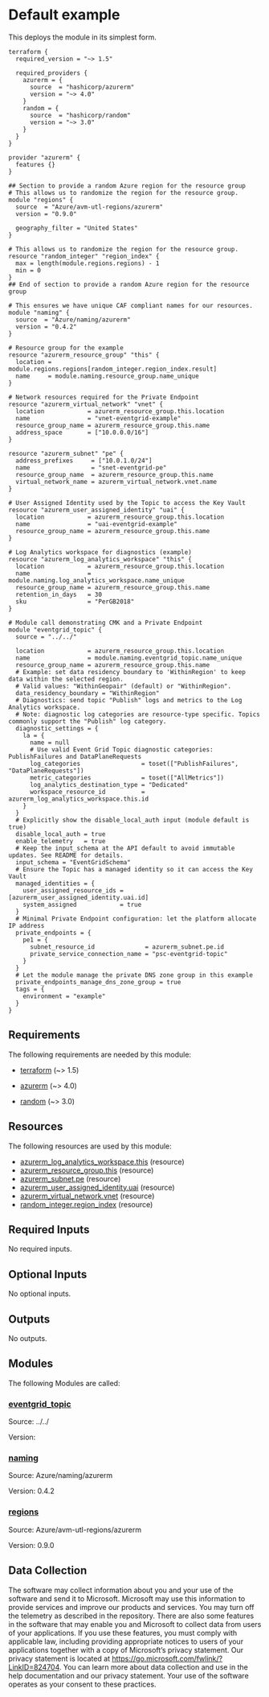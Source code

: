 <!-- BEGIN_TF_DOCS -->
<!-- Code generated by terraform-docs. DO NOT EDIT. -->
# Default example

This deploys the module in its simplest form.

```hcl
terraform {
  required_version = "~> 1.5"

  required_providers {
    azurerm = {
      source  = "hashicorp/azurerm"
      version = "~> 4.0"
    }
    random = {
      source  = "hashicorp/random"
      version = "~> 3.0"
    }
  }
}

provider "azurerm" {
  features {}
}

## Section to provide a random Azure region for the resource group
# This allows us to randomize the region for the resource group.
module "regions" {
  source  = "Azure/avm-utl-regions/azurerm"
  version = "0.9.0"

  geography_filter = "United States"
}

# This allows us to randomize the region for the resource group.
resource "random_integer" "region_index" {
  max = length(module.regions.regions) - 1
  min = 0
}
## End of section to provide a random Azure region for the resource group

# This ensures we have unique CAF compliant names for our resources.
module "naming" {
  source  = "Azure/naming/azurerm"
  version = "0.4.2"
}

# Resource group for the example
resource "azurerm_resource_group" "this" {
  location = module.regions.regions[random_integer.region_index.result]
  name     = module.naming.resource_group.name_unique
}

# Network resources required for the Private Endpoint
resource "azurerm_virtual_network" "vnet" {
  location            = azurerm_resource_group.this.location
  name                = "vnet-eventgrid-example"
  resource_group_name = azurerm_resource_group.this.name
  address_space       = ["10.0.0.0/16"]
}

resource "azurerm_subnet" "pe" {
  address_prefixes     = ["10.0.1.0/24"]
  name                 = "snet-eventgrid-pe"
  resource_group_name  = azurerm_resource_group.this.name
  virtual_network_name = azurerm_virtual_network.vnet.name
}

# User Assigned Identity used by the Topic to access the Key Vault
resource "azurerm_user_assigned_identity" "uai" {
  location            = azurerm_resource_group.this.location
  name                = "uai-eventgrid-example"
  resource_group_name = azurerm_resource_group.this.name
}

# Log Analytics workspace for diagnostics (example)
resource "azurerm_log_analytics_workspace" "this" {
  location            = azurerm_resource_group.this.location
  name                = module.naming.log_analytics_workspace.name_unique
  resource_group_name = azurerm_resource_group.this.name
  retention_in_days   = 30
  sku                 = "PerGB2018"
}

# Module call demonstrating CMK and a Private Endpoint
module "eventgrid_topic" {
  source = "../../"

  location            = azurerm_resource_group.this.location
  name                = module.naming.eventgrid_topic.name_unique
  resource_group_name = azurerm_resource_group.this.name
  # Example: set data residency boundary to 'WithinRegion' to keep data within the selected region.
  # Valid values: "WithinGeopair" (default) or "WithinRegion".
  data_residency_boundary = "WithinRegion"
  # Diagnostics: send topic "Publish" logs and metrics to the Log Analytics workspace.
  # Note: diagnostic log categories are resource-type specific. Topics commonly support the "Publish" log category.
  diagnostic_settings = {
    la = {
      name = null
      # Use valid Event Grid Topic diagnostic categories: PublishFailures and DataPlaneRequests
      log_categories                 = toset(["PublishFailures", "DataPlaneRequests"])
      metric_categories              = toset(["AllMetrics"])
      log_analytics_destination_type = "Dedicated"
      workspace_resource_id          = azurerm_log_analytics_workspace.this.id
    }
  }
  # Explicitly show the disable_local_auth input (module default is true)
  disable_local_auth = true
  enable_telemetry   = true
  # Keep the input_schema at the API default to avoid immutable updates. See README for details.
  input_schema = "EventGridSchema"
  # Ensure the Topic has a managed identity so it can access the Key Vault
  managed_identities = {
    user_assigned_resource_ids = [azurerm_user_assigned_identity.uai.id]
    system_assigned            = true
  }
  # Minimal Private Endpoint configuration: let the platform allocate IP address
  private_endpoints = {
    pe1 = {
      subnet_resource_id              = azurerm_subnet.pe.id
      private_service_connection_name = "psc-eventgrid-topic"
    }
  }
  # Let the module manage the private DNS zone group in this example
  private_endpoints_manage_dns_zone_group = true
  tags = {
    environment = "example"
  }
}
```

<!-- markdownlint-disable MD033 -->
## Requirements

The following requirements are needed by this module:

- <a name="requirement_terraform"></a> [terraform](#requirement\_terraform) (~> 1.5)

- <a name="requirement_azurerm"></a> [azurerm](#requirement\_azurerm) (~> 4.0)

- <a name="requirement_random"></a> [random](#requirement\_random) (~> 3.0)

## Resources

The following resources are used by this module:

- [azurerm_log_analytics_workspace.this](https://registry.terraform.io/providers/hashicorp/azurerm/latest/docs/resources/log_analytics_workspace) (resource)
- [azurerm_resource_group.this](https://registry.terraform.io/providers/hashicorp/azurerm/latest/docs/resources/resource_group) (resource)
- [azurerm_subnet.pe](https://registry.terraform.io/providers/hashicorp/azurerm/latest/docs/resources/subnet) (resource)
- [azurerm_user_assigned_identity.uai](https://registry.terraform.io/providers/hashicorp/azurerm/latest/docs/resources/user_assigned_identity) (resource)
- [azurerm_virtual_network.vnet](https://registry.terraform.io/providers/hashicorp/azurerm/latest/docs/resources/virtual_network) (resource)
- [random_integer.region_index](https://registry.terraform.io/providers/hashicorp/random/latest/docs/resources/integer) (resource)

<!-- markdownlint-disable MD013 -->
## Required Inputs

No required inputs.

## Optional Inputs

No optional inputs.

## Outputs

No outputs.

## Modules

The following Modules are called:

### <a name="module_eventgrid_topic"></a> [eventgrid\_topic](#module\_eventgrid\_topic)

Source: ../../

Version:

### <a name="module_naming"></a> [naming](#module\_naming)

Source: Azure/naming/azurerm

Version: 0.4.2

### <a name="module_regions"></a> [regions](#module\_regions)

Source: Azure/avm-utl-regions/azurerm

Version: 0.9.0

<!-- markdownlint-disable-next-line MD041 -->
## Data Collection

The software may collect information about you and your use of the software and send it to Microsoft. Microsoft may use this information to provide services and improve our products and services. You may turn off the telemetry as described in the repository. There are also some features in the software that may enable you and Microsoft to collect data from users of your applications. If you use these features, you must comply with applicable law, including providing appropriate notices to users of your applications together with a copy of Microsoft’s privacy statement. Our privacy statement is located at <https://go.microsoft.com/fwlink/?LinkID=824704>. You can learn more about data collection and use in the help documentation and our privacy statement. Your use of the software operates as your consent to these practices.
<!-- END_TF_DOCS -->